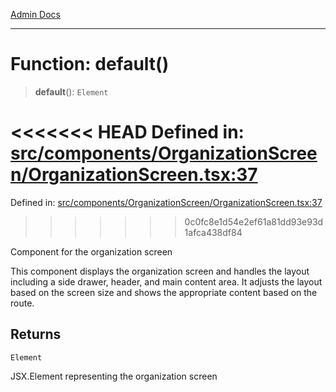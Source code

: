 [Admin Docs](/)

***

# Function: default()

> **default**(): `Element`

<<<<<<< HEAD
Defined in: [src/components/OrganizationScreen/OrganizationScreen.tsx:37](https://github.com/abhassen44/talawa-admin/blob/285f7384c3d26b5028a286d84f89b85120d130a2/src/components/OrganizationScreen/OrganizationScreen.tsx#L37)
=======
Defined in: [src/components/OrganizationScreen/OrganizationScreen.tsx:37](https://github.com/PalisadoesFoundation/talawa-admin/blob/main/src/components/OrganizationScreen/OrganizationScreen.tsx#L37)
>>>>>>> 0c0fc8e1d54e2ef61a81dd93e93d1afca438df84

Component for the organization screen

This component displays the organization screen and handles the layout
including a side drawer, header, and main content area. It adjusts
the layout based on the screen size and shows the appropriate content
based on the route.

## Returns

`Element`

JSX.Element representing the organization screen
